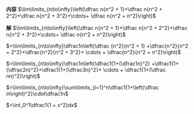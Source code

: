 **内容**
$\lim\limits_{n\to\infty}\left(\dfrac n{n^2 + 1}+\dfrac n{n^2 + 2^2}+\dfrac n{n^2 + 3^2}+\cdots+ \dfrac n{n^2 + n^2}\right)$

**解**
$\lim\limits_{n\to\infty}\left(\dfrac n{n^2 + 1}+\dfrac n{n^2 + 2^2}+\dfrac n{n^2 + 3^2}+\cdots+ \dfrac n{n^2 + n^2}\right)$

$=\lim\limits_{n\to\infty}\dfrac1n\left(\dfrac {n^2}{n^2 + 1} +\dfrac{n^2}{n^2 + 2^2}+\dfrac{n^2}{n^2 + 3^2}+ \cdots + \dfrac{n^2}{n^2 + n^2}\right)$

$=\lim\limits_{n\to\infty}\dfrac1n\left(\dfrac1{1+(\dfrac1n)^2} +\dfrac1{1+(\dfrac2n)^2}+\dfrac1{1+(\dfrac3n)^2}+ \cdots + \dfrac1{1+(\dfrac nn)^2}\right)$

$=\lim\limits_{n\to\infty}\sum\limits_{i=1}^n\dfrac1{1+\left(\dfrac in\right)^2}\cdot\dfrac1n$

$=\int_0^1\dfrac1{1 + x^2}dx$
